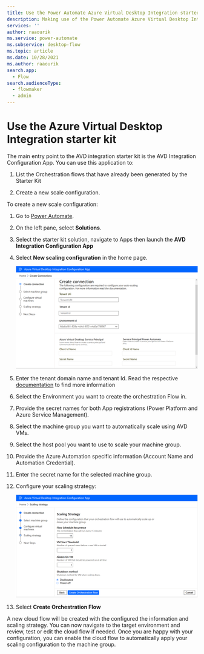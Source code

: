 ```yaml
---
title: Use the Power Automate Azure Virtual Desktop Integration starter kit | Microsoft Docs
description: Making use of the Power Automate Azure Virtual Desktop Integration starter kit
services: ''
author: raaourik
ms.service: power-automate
ms.subservice: desktop-flow
ms.topic: article
ms.date: 10/28/2021
ms.author: raaourik
search.app: 
  - Flow
search.audienceType: 
  - flowmaker
  - admin
---
```



# Use the Azure Virtual Desktop Integration starter kit

The main entry point to the AVD integration starter kit is the AVD Integration
Configuration App. You can use this application to:

1.  List the Orchestration flows that have already been generated by the Starter
    Kit

2.  Create a new scale configuration.

To create a new scale configuration:

1.  Go to [Power Automate](https://flow.microsoft.com/).

2.  On the left pane, select **Solutions**.

3.  Select the starter kit solution, navigate to Apps then launch the **AVD
    Integration Configuration App**

4.  Select **New scaling configuration** in the home page.

    ![Screenshot of the New scaling configuration](media/avd-starter-kit/new-config.png)

5.  Enter the tenant domain name and tenant Id. Read the respective [documentation](/partner-center/find-ids-and-domain-names\#find-the-microsoft-azure-ad-tenant-id-and-primary-domain-name) to find more information 

6.  Select the Environment you want to create the orchestration Flow in.

7.  Provide the secret names for both App registrations (Power Platform and
    Azure Service Management).

8.  Select the machine group you want to automatically scale using AVD VMs.

9.  Select the host pool you want to use to scale your machine group.

10. Provide the Azure Automation specific information (Account Name and
    Automation Credential).

11. Enter the secret name for the selected machine group.

12. Configure your scaling strategy:

    ![Screenshot of the dialog while creating a new orchestration flow](media/avd-starter-kit/create-flow.png)

13. Select **Create Orchestration Flow**

A new cloud flow will be created with the configured the information and scaling
strategy. You can now navigate to the target environment and review, test or
edit the cloud flow if needed. Once you are happy with your configuration, you
can enable the cloud flow to automatically apply your scaling configuration to
the machine group.

